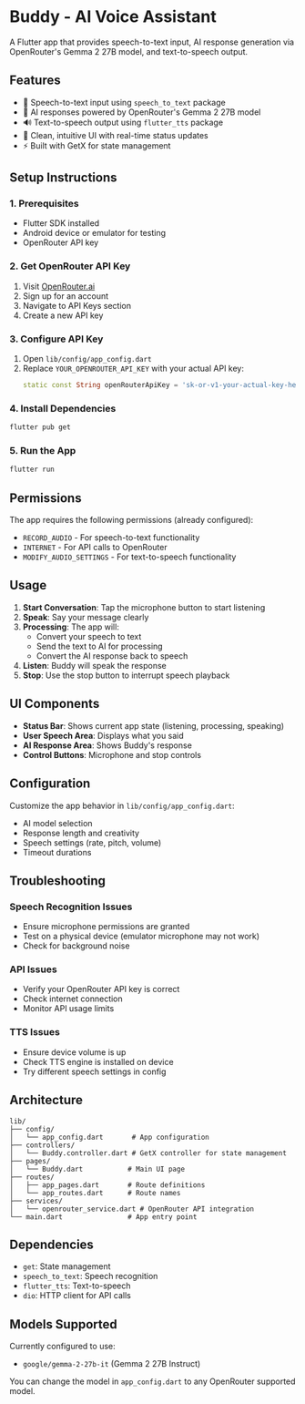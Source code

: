 # Buddy - AI Voice Assistant

A Flutter app that provides speech-to-text input, AI response generation via OpenRouter's Gemma 2 27B model, and text-to-speech output.

## Features

- 🎤 Speech-to-text input using `speech_to_text` package
- 🤖 AI responses powered by OpenRouter's Gemma 2 27B model
- 🔊 Text-to-speech output using `flutter_tts` package
- 📱 Clean, intuitive UI with real-time status updates
- ⚡ Built with GetX for state management

## Setup Instructions

### 1. Prerequisites
- Flutter SDK installed
- Android device or emulator for testing
- OpenRouter API key

### 2. Get OpenRouter API Key
1. Visit [OpenRouter.ai](https://openrouter.ai/)
2. Sign up for an account
3. Navigate to API Keys section
4. Create a new API key

### 3. Configure API Key
1. Open `lib/config/app_config.dart`
2. Replace `YOUR_OPENROUTER_API_KEY` with your actual API key:
   ```dart
   static const String openRouterApiKey = 'sk-or-v1-your-actual-key-here';
   ```

### 4. Install Dependencies
```bash
flutter pub get
```

### 5. Run the App
```bash
flutter run
```

## Permissions

The app requires the following permissions (already configured):
- `RECORD_AUDIO` - For speech-to-text functionality
- `INTERNET` - For API calls to OpenRouter
- `MODIFY_AUDIO_SETTINGS` - For text-to-speech functionality

## Usage

1. **Start Conversation**: Tap the microphone button to start listening
2. **Speak**: Say your message clearly
3. **Processing**: The app will:
   - Convert your speech to text
   - Send the text to AI for processing
   - Convert the AI response back to speech
4. **Listen**: Buddy will speak the response
5. **Stop**: Use the stop button to interrupt speech playback

## UI Components

- **Status Bar**: Shows current app state (listening, processing, speaking)
- **User Speech Area**: Displays what you said
- **AI Response Area**: Shows Buddy's response
- **Control Buttons**: Microphone and stop controls

## Configuration

Customize the app behavior in `lib/config/app_config.dart`:
- AI model selection
- Response length and creativity
- Speech settings (rate, pitch, volume)
- Timeout durations

## Troubleshooting

### Speech Recognition Issues
- Ensure microphone permissions are granted
- Test on a physical device (emulator microphone may not work)
- Check for background noise

### API Issues
- Verify your OpenRouter API key is correct
- Check internet connection
- Monitor API usage limits

### TTS Issues
- Ensure device volume is up
- Check TTS engine is installed on device
- Try different speech settings in config

## Architecture

```
lib/
├── config/
│   └── app_config.dart       # App configuration
├── controllers/
│   └── Buddy.controller.dart # GetX controller for state management
├── pages/
│   └── Buddy.dart           # Main UI page
├── routes/
│   ├── app_pages.dart       # Route definitions
│   └── app_routes.dart      # Route names
├── services/
│   └── openrouter_service.dart # OpenRouter API integration
└── main.dart                # App entry point
```

## Dependencies

- `get`: State management
- `speech_to_text`: Speech recognition
- `flutter_tts`: Text-to-speech
- `dio`: HTTP client for API calls

## Models Supported

Currently configured to use:
- `google/gemma-2-27b-it` (Gemma 2 27B Instruct)

You can change the model in `app_config.dart` to any OpenRouter supported model.
